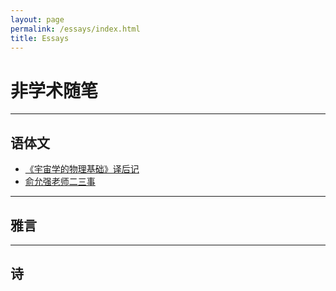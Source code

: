 ```yaml
---
layout: page
permalink: /essays/index.html
title: Essays
---
```


# 非学术随笔

---
## 语体文

- [《宇宙学的物理基础》译后记](./essays/slava_epilogue.md)
- [俞允强老师二三事](./essays/yunqiang_yu.md)

---
## 雅言

---
## 诗

